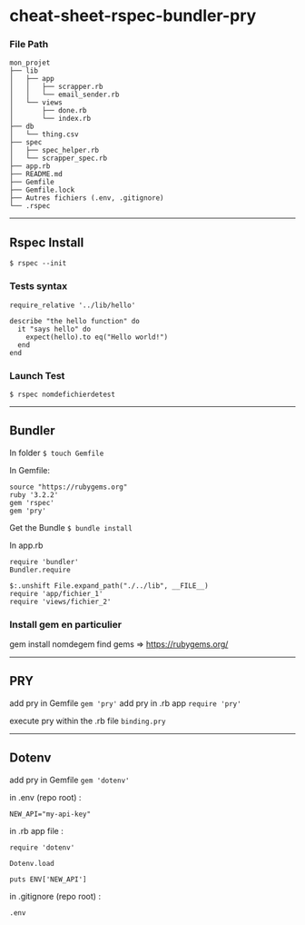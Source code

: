 # cheat-sheet-rspec-bundler-pry

### File Path
```
mon_projet
├── lib
│   ├── app
│   │   ├── scrapper.rb
│   │   └── email_sender.rb
│   └── views
│       ├── done.rb
│       └── index.rb
├── db
│   └── thing.csv
├── spec
│   ├── spec_helper.rb
│   └── scrapper_spec.rb
├── app.rb
├── README.md
├── Gemfile
├── Gemfile.lock
├── Autres fichiers (.env, .gitignore)
└── .rspec
```

-----

## Rspec Install
`$ rspec --init`

### Tests syntax
```
require_relative '../lib/hello'

describe "the hello function" do
  it "says hello" do
    expect(hello).to eq("Hello world!")
  end
end
```

### Launch Test
`$ rspec nomdefichierdetest`

-----

## Bundler 
In folder `$ touch Gemfile`

In Gemfile:
```
source "https://rubygems.org"
ruby '3.2.2'
gem 'rspec'
gem 'pry'
```
Get the Bundle 
`$ bundle install`

In app.rb
```
require 'bundler'
Bundler.require

$:.unshift File.expand_path("./../lib", __FILE__)
require 'app/fichier_1'
require 'views/fichier_2'
```
 

### Install gem en particulier 
gem install nomdegem 
find gems => https://rubygems.org/ 

-----

## PRY
add pry in Gemfile `gem 'pry'` 
add pry in .rb app `require 'pry'` 

execute pry within the .rb file `binding.pry`

-----

## Dotenv
add pry in Gemfile `gem 'dotenv'` 

in .env (repo root) :
```
NEW_API="my-api-key"
```

in .rb app file :
```
require 'dotenv'

Dotenv.load 

puts ENV['NEW_API']
```

in .gitignore (repo root) : 
```
.env
```